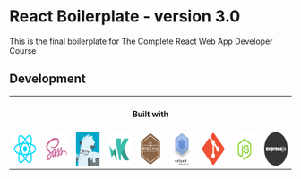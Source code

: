 <h1>React Boilerplate - version 3.0</h1>

<p>This is the final boilerplate for The Complete React Web App Developer Course</p>

<h2>Development</h2>
<table>
  <tr align="center">
    <th colspan=9><h4>Built with</h4></th>
  </tr>
  <tr align="center">
    <td><a href="https://facebook.github.io/react/" target="_blank"><img src="logo/react-logo.png" height="60px" /></a></td>
    <td><a href="http://sass-lang.com/" target="_blank"><img src="logo/sass-logo.png" height="60px" /></a></td>
    <td><a href="http://foundation.zurb.com/" target="_blank"><img src="logo/foundation-logo.png" height="60px" /></a></td>
    <td><a href="http://karma-runner.github.io" target="_blank"><img src="logo/karma-logo.png" height="60px" /></a></td>
    <td><a href="https://mochajs.org/" target="_blank"><img src="logo/mocha-logo.png" height="60px" /></a></td>
    <td><a href="https://webpack.github.io/" target="_blank"><img src="logo/webpack-logo.png" height="60px" /></a></td>
    <td><a href="https://git-scm.com/" target="_blank"><img src="logo/git-logo.png" height="60px" /></a></td>
    <td><a href="https://nodejs.org/en/" target="_blank"><img src="logo/nodejs-logo.png" height="60px" /></a></td>
    <td><a href="http://expressjs.com/" target="_blank"><img src="logo/expressjs-logo.png" height="60px" /></a></td>
  </tr>
</table>

